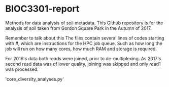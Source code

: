 # BIOC3301-report
Methods for data analysis of soil metadata.
This Github repository is for the analysis of soil taken from Gordon Square Park in the Autumn of 2017. 


Remember to talk about this
The files contain several lines of codes starting with #, which are instructions for the HPC job queue. Such as how long the job will run on how many cores, how much RAM and storage is required.

For 2016's data both reads were joined, prior to de-multiplexing. As 2017's second read data was of lower quality, joining was skipped and only read1 was processed.

'core_diversity_analyses.py'
